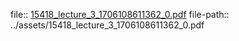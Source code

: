 file:: [15418_lecture_3_1706108611362_0.pdf](../assets/15418_lecture_3_1706108611362_0.pdf)
file-path:: ../assets/15418_lecture_3_1706108611362_0.pdf
